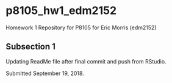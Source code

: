 # p8105_hw1_edm2152

Homework 1 Repository for P8105 for Eric Morris (edm2152)

## Subsection 1 

Updating ReadMe file after final commit and push from RStudio. 

Submitted September 19, 2018. 
